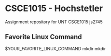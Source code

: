 # CSCE1015 - Hochstetler
Assignment repository for UNT CSCE1015
js2745

## Favorite Linux Command
$YOUR_FAVORITE_LINUX_COMMAND
mkdir
mkdir
